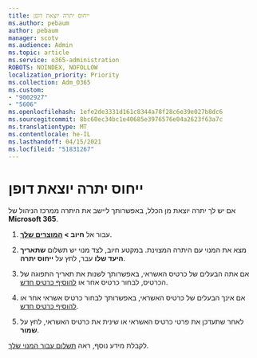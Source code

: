 ```yaml
---
title: ייחוס יתרה יוצאת דופן
ms.author: pebaum
author: pebaum
manager: scotv
ms.audience: Admin
ms.topic: article
ms.service: o365-administration
ROBOTS: NOINDEX, NOFOLLOW
localization_priority: Priority
ms.collection: Adm_O365
ms.custom:
- "9002927"
- "5606"
ms.openlocfilehash: 1efe2de3331d161c8344a78f28c6e39e027b8dc6
ms.sourcegitcommit: 8bc60ec34bc1e40685e3976576e04a2623f63a7c
ms.translationtype: MT
ms.contentlocale: he-IL
ms.lasthandoff: 04/15/2021
ms.locfileid: "51831267"
---
```

# <a name="settle-an-outstanding-balance"></a>ייחוס יתרה יוצאת דופן

אם יש לך יתרה יוצאת מן הכלל, באפשרותך ליישב את היתרה ממרכז הניהול של **Microsoft 365**.

1. עבור אל **חיוב > [המוצרים שלך](https://go.microsoft.com/fwlink/p/?linkid=842054)**.

2. מצא את המנוי עם היתרה המצוינת. במקטע חיוב, לצד מנוי יש תשלום **שתאריך היעד שלו** עבר, לחץ על **ייחוס יתרה**.

3. אם אתה הבעלים של כרטיס האשראי, באפשרותך לשנות את תאריך התפוגה של הכרטיס, לבחור כרטיס אחר או [להוסיף כרטיס חדש](https://docs.microsoft.com/microsoft-365/commerce/billing-and-payments/manage-payment-methods?view=o365-worldwide).

4. אם אינך הבעלים של כרטיס האשראי, באפשרותך לבחור כרטיס אשראי אחר או [להוסיף כרטיס חדש](https://docs.microsoft.com/microsoft-365/commerce/billing-and-payments/manage-payment-methods?view=o365-worldwide).

5. לאחר שתעדכן את פרטי כרטיס האשראי או שינית את כרטיס האשראי, לחץ על **שמור**.

לקבלת מידע נוסף, ראה [תשלום עבור המנוי שלך](https://docs.microsoft.com/microsoft-365/commerce/billing-and-payments/pay-for-your-subscription?view=o365-worldwide).
